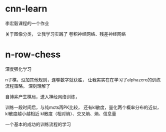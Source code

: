 # cnn-learn

李宏毅课程的一个作业

关于图像分类， 让我学习实践了  卷积神经网络、残差神经网络



# n-row-chess

深度强化学习

n子棋，没加其他规则，连够数字就获胜，
让我实实在在学习了alphazero的训练流程策略。
深刻理解了  

自博弈产生棋局，送入神经网络训练，

训练一段时间后，与纯mcts再PK比较，
还有kl散度，量化两个概率分布的近似， kl散度越小越相近
kl散度（相对熵）、交叉熵、熵、信息量



一个基本的成功的训练流程的学习